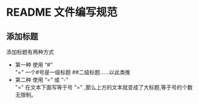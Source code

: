 # README 文件编写规范

## 添加标题
添加标题有两种方式 
  * 第一种 使用 “#” <br>
    "=" 一个#号是一级标题 ##二级标题......以此类推
  * 第二种 使用 “=” 或 “-” <br>
    "=" 在文本下面写等于号 "=" ,那么上方的文本就变成了大标题,等于号的个数无限制。
